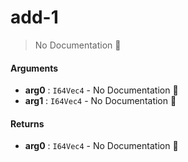 # add\-1

> No Documentation 🚧

#### Arguments

- **arg0** : `I64Vec4` \- No Documentation 🚧
- **arg1** : `I64Vec4` \- No Documentation 🚧

#### Returns

- **arg0** : `I64Vec4` \- No Documentation 🚧